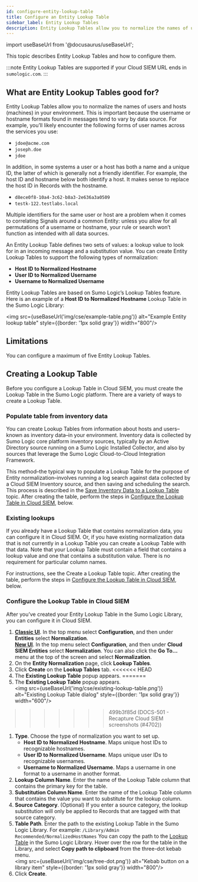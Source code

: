 ```yaml
---
id: configure-entity-lookup-table
title: Configure an Entity Lookup Table
sidebar_label: Entity Lookup Tables
description: Entity Lookup Tables allow you to normalize the names of users and hosts (machines) in your environment
---
```


import useBaseUrl from '@docusaurus/useBaseUrl';

This topic describes Entity Lookup Tables and how to configure them.

:::note
Entity Lookup Tables are supported if your Cloud SIEM URL ends in `sumologic.com`.
:::

## What are Entity Lookup Tables good for?

Entity Lookup Tables allow you to normalize the names of users and hosts (machines) in your environment. This is important because the username or hostname formats found in messages tend to vary by data source. For example, you’ll likely encounter the following forms of user names across the services you use:

* `jdoe@acme.com`
* `joseph.doe`
* `jdoe`

In addition, in some systems a user or a host has both a name and a unique ID, the latter of which is generally not a friendly identifier. For example, the host ID and hostname below both identify a host. It makes sense to replace the host ID in Records with the hostname.

* `d8ece0f8-10a4-3c62-b8a3-2e636a3a0509`
* `testk-122.testlabs.local`

Multiple identifiers for the same user or host are a problem when it comes to correlating Signals around a common Entity: unless you allow for all permutations of a username or hostname, your rule or search won’t function as intended with all data sources.

An Entity Lookup Table defines two sets of values: a lookup value to look for in an incoming message and a substitution value. You can create Entity Lookup Tables to support the following types of normalization:

* **Host ID to Normalized Hostname**
* **User ID to Normalized Username**
* **Username to Normalized Username**

Entity Lookup Tables are based on Sumo Logic’s Lookup Tables feature. Here is an example of a **Host ID to Normalized Hostname** Lookup Table in the Sumo Logic Library:

<img src={useBaseUrl('img/cse/example-table.png')} alt="Example Entity lookup table" style={{border: '1px solid gray'}} width="800"/>

## Limitations

You can configure a maximum of five Entity Lookup Tables. 

## Creating a Lookup Table

Before you configure a Lookup Table in Cloud SIEM, you must create the Lookup Table in the Sumo Logic platform. There are a variety of ways to create a Lookup Table. 

### Populate table from inventory data

You can create Lookup Tables from information about hosts and users–known as inventory data–in your environment. Inventory data is collected by Sumo Logic core platform inventory sources, typically by an Active Directory source running on a Sumo Logic Installed Collector, and also by sources that leverage the Sumo Logic Cloud-to-Cloud Integration Framework.

This method–the typical way to populate a Lookup Table for the purpose of Entity normalization–involves running a log search against data collected by a Cloud SIEM Inventory source, and then saving and scheduling the search. This process is described in the [Save Inventory Data to a Lookup Table](/docs/cse/administration/save-inventory-data-lookup-table) topic. After creating the table, perform the steps in [Configure the Lookup Table in Cloud SIEM](#configure-the-lookup-table-in-cloud-siem), below.

### Existing lookups

If you already have a Lookup Table that contains normalization data, you can configure it in Cloud SIEM. Or, if you have existing normalization data that is not currently in a Lookup Table you can create a Lookup Table with that data. Note that your Lookup Table must contain a field that contains a lookup value and one that contains a substitution value. There is no requirement for particular column names.

For instructions, see the Create a Lookup Table topic. After creating the table, perform the steps in [Configure the Lookup Table in Cloud SIEM](#configure-the-lookup-table-in-cloud-siem), below.

### Configure the Lookup Table in Cloud SIEM

After you’ve created your Entity Lookup Table in the Sumo Logic Library, you can configure it in Cloud SIEM.

1. [**Classic UI**](/docs/cse/introduction-to-cloud-siem/#classic-ui). In the top menu select **Configuration**, and then under **Entities** select **Normalization**. <br/>[**New UI**](/docs/cse/introduction-to-cloud-siem/#new-ui). In the top menu select **Configuration**, and then under **Cloud SIEM Entities** select **Normalization**. You can also click the **Go To...** menu at the top of the screen and select **Normalization**.  
1. On the **Entity Normalization** page, click **Lookup Tables**.
1. Click **Create** on the **Lookup Tables** tab.
<<<<<<< HEAD
1. The **Existing Lookup Table** popup appears.
=======
1. The **Existing Lookup Table** popup appears.<br/><img src={useBaseUrl('img/cse/existing-lookup-table.png')} alt="Existing Lookup Table dialog" style={{border: '1px solid gray'}} width="600"/>  
>>>>>>> 499b3f85d (DOCS-501 - Recapture Cloud SIEM screenshots (#4702))
1. **Type**. Choose the type of normalization you want to set up.
   * **Host ID to Normalized Hostname**. Maps unique host IDs to recognizable hostnames.
   * **User ID to Normalized Username**. Maps unique user IDs to recognizable usernames.
   * **Username to Normalized Username**. Maps a username in one format to a username in another format.  
1. **Lookup Column Name**. Enter the name of the Lookup Table column that contains the primary key for the table.
1. **Substitution Column Name**. Enter the name of the Lookup Table column that contains the value you want to substitute for the lookup column.
1. **Source Category**. (Optional) If you enter a source category, the lookup substitution will only be applied to Records that are tagged with that source category.
1. **Table Path**. Enter the path to the existing Lookup Table in the Sumo Logic Library. For example: `/Library/Admin Recommended/NormalizedHostNames` You can copy the path to the [Lookup Table](/docs/search/lookup-tables/create-lookup-table) in the Sumo Logic Library. Hover over the row for the table in the Library, and select **Copy path to clipboard** from the three-dot kebab menu.<br/><img src={useBaseUrl('img/cse/tree-dot.png')} alt="Kebab button on a library item" style={{border: '1px solid gray'}} width="800"/>
1. Click **Create**.     
